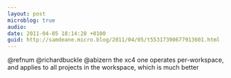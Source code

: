 ```yaml
---
layout: post
microblog: true
audio: 
date: 2011-04-05 18:14:28 +0100
guid: http://samdeane.micro.blog/2011/04/05/t55317390677913601.html
---
```

@refnum @richardbuckle @abizern the xc4 one operates per-workspace, and applies to all projects in the workspace, which is much better
